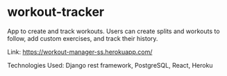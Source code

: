# workout-tracker
App to create and track workouts. Users can create splits and workouts to follow, add custom exercises, and track their history.

Link: https://workout-manager-ss.herokuapp.com/

Technologies Used: Django rest framework, PostgreSQL, React, Heroku
